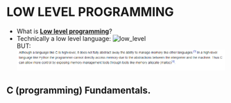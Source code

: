 # LOW LEVEL PROGRAMMING
* What is **[Low level programming](https://en.wikipedia.org/wiki/Low-level_programming_language)**?
* Technically a low level language:
![low\_level](/assets/images/low_level/png) <br>
BUT:
![c\_low\_level](/assets/images/c_low_level.png)

## C (programming) Fundamentals.
